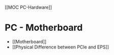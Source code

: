 [[MOC PC-Hardware]]

# PC - Motherboard

- [[Motherboard]]
- [[Physical Difference between PCIe and EPS]]